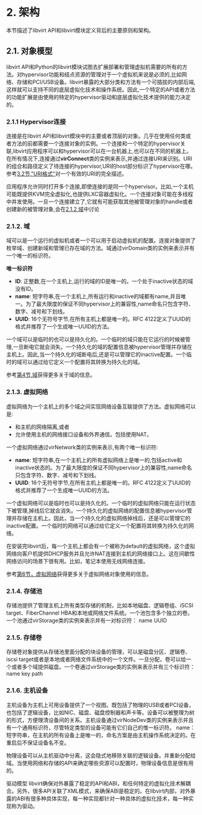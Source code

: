 # 2. 架构
本节描述了libvirt API和libvirt模块定义背后的主要原则和架构。
  
## 2.1. 对象模型
libvirt API和Python的libvirt模块试图去扩展部署和管理虚拟机需要的所有的方法。对hypervisor功能和结点资源的管理对于一个虚拟机来说是必须的,比如网络、存储和PCI/USB设备。libvirt暴露的大部分类和方法有一个可插拔的内部后端, 这样就可以支持不同的底层虚拟化技术和操作系统。因此,一个特定的API或者方法的功能扩展是由使用的特定的hypervisor驱动和底层虚拟化技术提供的能力决定的。  

### 2.1.1 Hypervisor连接
连接是在libvirt API和libvirt模块中的主要或者顶层的对象。几乎在使用任何类或者方法的前都需要一个连接对象的实例。一个连接和一个特定的hypervisor关联,libvirt应用程序可以和hypervisor可以在一台机器上,也可以在不同的机器上。在所有情况下,连接通过**virConnect**类的实例来表示,并通过连接URI来识别。URI的组合和路径定义了待连接的hypervisor,URI的host部分标识了hypervisor在哪。参考[3.2节,"URI格式"](content/ch3/3_2.md)对一个有效的URI的完全描述。  

应用程序允许同时打开多个连接,即使连接的是同一个hypervisor。比如,一个主机可能既提供KVM完全虚拟化,也提供LXC容器虚拟化。一个连接对象可能在多线程中并发使用。一旦一个连接建立了,它就有可能获取其他被管理对象的handle或者创建新的被管理对象,会在[2.1.2 域](2_1_2.md)中讨论  

### 2.1.2. 域
域可以是一个运行的虚拟机或者一个可以用于启动虚拟机的配置。连接对象提供了枚举域、创建新域和管理已存在域的方法。域通过virDomain类的实例来表示并有一个唯一的标识符。  

**唯一标识符**    

- **ID**: 正整数,在一个主机上,运行的域的ID是唯一的。一个处于inactive状态的域没有ID。  
- **name**: 短字符串,在一个主机上,所有运行和inactive的域都有name,并且唯一。为了最大限度的保证不同hypervisor上的兼容性,name命名只包含字符、数字、减号和下划线。  
- **UUID**: 16个无符号字节,在所有主机上都是唯一的。RFC 4122定义了UUID的格式并推荐了一个生成唯一UUID的方法。  

一个域可以是临时的也可以是持久化的。一个临时的域只能在它运行的时候被管理,一旦断电它就会消失。一个持久化的域的配置信息被hypervisor管理并存储在主机上。因此,当一个持久化的域断电后,还是可以管理它的inactive配置。一个临时的域可以通过给它定义一个配置将其转换为持久化的域。  

参考[第4节,域]()获得更多关于域的信息。

### 2.1.3. 虚拟网络
虚拟网络为一个主机上的多个域之间实现网络设备互联提供了方法。虚拟网络可以是:  

- 和主机的网络隔离,或者  
- 允许使用主机的网络接口设备和外界通信。包括使用NAT。  

一个虚拟网络通过virNetwork类的实例来表示,有两个唯一标识符:  

- **name**: 短字符串,在一个主机上的所有虚拟网络上是唯一的,包括active和inactive状态的。为了最大限度的保证不同hypervisor上的兼容性,name命名只包含字符、数字、减号和下划线。  
- **UUID**: 16个无符号字节,在所有主机上都是唯一的。RFC 4122定义了UUID的格式并推荐了一个生成唯一UUID的方法。  

一个虚拟网络可以是临时也可以是持久化的。一个临时的虚拟网络只能在运行状态下被管理,掉线后它就会消失。一个持久化的虚拟网络的配置信息被hypervisor管理并存储在主机上。因此，当一个持久化的虚拟网络掉线后，还是可以管理它的inactive配置。一个临时的网络可以通过给它定义一个配置将其转换为持久化的网络。  

在安装完libvirt后，每一个主机上都会有一个被称为default的虚拟网络，这个虚拟网络向客户机提供DHCP服务并且允许NAT连接到主机的网络接口上。这在间歇性网络访问的场景下很有用。比如，笔记本使用无线网络连接。  

参考[第6节，虚拟网络]()获得更多关于虚拟网络对象使用的信息。

### 2.1.4. 存储池
存储池提供了管理主机上所有类型存储的机制，比如本地磁盘、逻辑卷组、iSCSI target、FiberChannel HBA和本地或网络文件系统。一个池包含多个独立的卷。一个池通过virStorage类的实例来表示并有一对标识符：
name
UUID


### 2.1.5. 存储卷
存储卷对象提供从存储池里面分配的块设备的管理，可以是磁盘分区、逻辑卷、iscsi target或者是本地或者网络文件系统中的一个文件。一旦分配，卷可以给一个或者多个域提供磁盘。一个卷通过virStorage类的实例来表示并有三个标识符：
name
key
path

### 2.1.6. 主机设备
主机设备为主机上可用设备提供了一个视图。既包括了物理的USB或者PCI设备，也包括了逻辑设备，比如NIC、磁盘、磁盘控制器和声卡等。设备可以被整理为树的形式，方便理清设备间的关系。主机设备通过virNodeDev类的实例来表示并且有一个通用标识符，尽管特定类型的设备可能有它们自己的惟一标识符。
name：短字符串，在主机的所有设备上是唯一的，命名方案是由主机操作系统决定的。在重启后不保证设备名不变。




物理设备可以从主机驱动中分离，这会隐式地移除关联的逻辑设备。并重新分配给域。当使用网络和存储的API来确定哪些资源可以配置时，物理设备信息是很有用的。


驱动模型
libvirt确保对外暴露了稳定的API和ABI，和任何特定的虚拟化技术解耦合。另外，很多API关联了XML模式，来确保ABI是稳定的。在libvirt内部，对外暴露的ABI有很多种具体实现，每一种实现都针对一种具体的虚拟化技术，每一种实现称为驱动。







